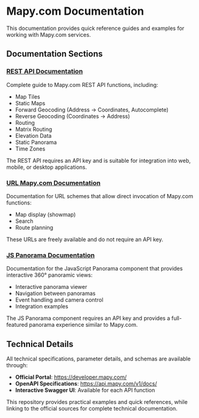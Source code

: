 # Mapy.com Documentation

This documentation provides quick reference guides and examples for working with Mapy.com services.

## Documentation Sections

### [REST API Documentation](rest-api/README.md)

Complete guide to Mapy.com REST API functions, including:
- Map Tiles
- Static Maps
- Forward Geocoding (Address → Coordinates, Autocomplete)
- Reverse Geocoding (Coordinates → Address)
- Routing
- Matrix Routing
- Elevation Data
- Static Panorama
- Time Zones

The REST API requires an API key and is suitable for integration into web, mobile, or desktop applications.

### [URL Mapy.com Documentation](url-mapy/README.md)

Documentation for URL schemes that allow direct invocation of Mapy.com functions:
- Map display (showmap)
- Search
- Route planning

These URLs are freely available and do not require an API key.

### [JS Panorama Documentation](js-panorama/README.md)

Documentation for the JavaScript Panorama component that provides interactive 360° panoramic views:
- Interactive panorama viewer
- Navigation between panoramas
- Event handling and camera control
- Integration examples

The JS Panorama component requires an API key and provides a full-featured panorama experience similar to Mapy.com.

## Technical Details

All technical specifications, parameter details, and schemas are available through:
- **Official Portal**: https://developer.mapy.com/
- **OpenAPI Specifications**: https://api.mapy.com/v1/docs/
- **Interactive Swagger UI**: Available for each API function

This repository provides practical examples and quick references, while linking to the official sources for complete technical documentation.

